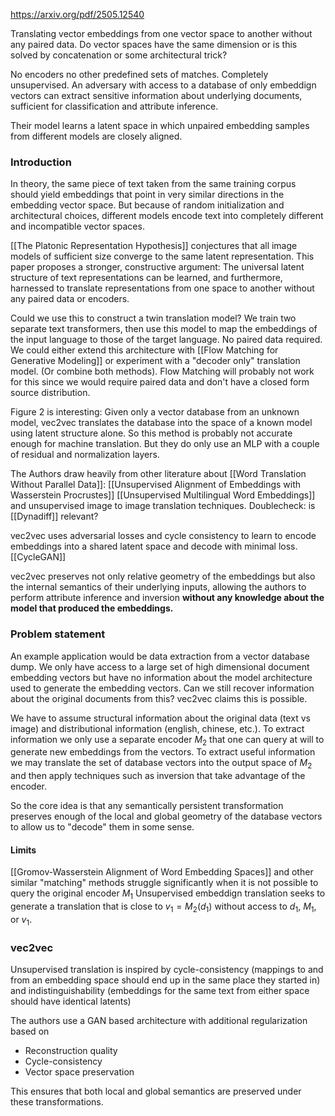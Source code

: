 https://arxiv.org/pdf/2505.12540

Translating vector embeddings from one vector space to another without any paired data. 
Do vector spaces have the same dimension or is this solved by concatenation or some architectural trick? 

No encoders no other predefined sets of matches. Completely unsupervised. 
An adversary with access to a database of only embeddign vectors can extract sensitive information about underlying documents, sufficient for classification and attribute inference.

Their model learns a latent space in which unpaired embedding samples from different models are closely aligned. 

### Introduction
In theory, the same piece of text taken from the same training corpus should yield embeddings that point in very similar directions in the embedding vector space. But because of random initialization and architectural choices, different models encode text into completely different and incompatible vector spaces. 

[[The Platonic Representation Hypothesis]] conjectures that all image models of sufficient size converge to the same latent representation. 
This paper proposes a stronger, constructive argument: The universal latent structure of text representations can be learned, and furthermore, harnessed to translate representations from one space to another without any paired data or encoders. 

Could we use this to construct a twin translation model? We train two separate text transformers, then use this model to map the embeddings of the input language to those of the target language. No paired data required. We could either extend this architecture with [[Flow Matching for Generative Modeling]] or experiment with a "decoder only" translation model. (Or combine both methods). Flow Matching will probably not work for this since we would require paired data and don't have a closed form source distribution. 

Figure 2 is interesting: Given only a vector database from an unknown model, vec2vec translates the database into the space of a known model using latent structure alone. 
So this method is probably not accurate enough for machine translation. But they do only use an MLP with a couple of residual and normalization layers. 

The Authors draw heavily from other literature about [[Word Translation Without Parallel Data]]: [[Unsupervised Alignment of Embeddings with Wasserstein Procrustes]] [[Unsupervised Multilingual Word Embeddings]] and unsupervised image to image translation techniques. 
Doublecheck: is [[Dynadiff]] relevant? 

vec2vec uses adversarial losses and cycle consistency to learn to encode embeddings into a shared latent space and decode with minimal loss. [[CycleGAN]]

vec2vec preserves not only relative geometry of the embeddings but also the internal semantics of their underlying inputs, allowing the authors to perform attribute inference and inversion **without any knowledge about the model that produced the embeddings.**

### Problem statement
An example application would be data extraction from a vector database dump. We only have access to a large set of high dimensional document embedding vectors but have no information about the model architecture used to generate the embedding vectors. Can we still recover information about the original documents from this? 
vec2vec claims this is possible. 

We have to assume structural information about the original data (text vs image) and distributional information (english, chinese, etc.). To extract information we only use a separate encoder $M_2$ that one can query at will to generate new embeddings from the vectors. To extract useful information we may translate the set of database vectors into the output space of $M_2$ and then apply techniques such as inversion that take advantage of the encoder. 

So the core idea is that any semantically persistent transformation preserves enough of the local and global geometry of the database vectors to allow us to "decode" them in some sense. 
#### Limits
[[Gromov-Wasserstein Alignment of Word Embedding Spaces]] and other similar "matching" methods struggle significantly when it is not possible to query the original encoder $M_1$ Unsupervised embeddign translation seeks to generate a translation that is close to $v_1 = M_2(d_1)$ without access to $d_1$, $M_1$, or $v_1$.
### vec2vec
Unsupervised translation is inspired by cycle-consistency (mappings to and from an embedding space should end up in the same place they started in) and indistinguishability (embeddings for the same text from either space should have identical latents)

The authors use a GAN based architecture with additional regularization based on 
* Reconstruction quality
* Cycle-consistency
* Vector space preservation

This ensures that both local and global semantics are preserved under these transformations.



